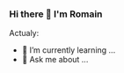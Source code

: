 ### Hi there 👋 I'm Romain

Actualy:

- 🌱 I’m currently learning ...
- 💬 Ask me about ...





            
          
          

 

